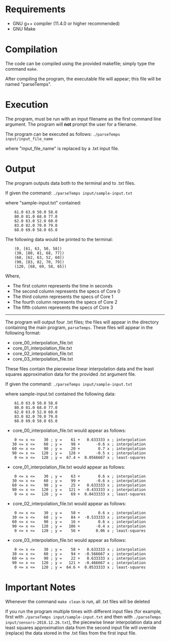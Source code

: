 # Requirements

  - GNU g++ compiler (11.4.0 or higher recommended)
  - GNU Make

# Compilation

The code can be compiled using the provided makefile; simply type the command `make`.

After compiling the program, the executable file will appear; 
this file will be named "parseTemps".

# Execution

The program, must be run with an input filename as 
the first command line argument. The program will **not** 
prompt the user for a filename.

The program can be executed as follows:
    `./parseTemps input/input_file_name`

where "input_file_name" is replaced by a .txt input file.

# Output

The program outputs data both to the terminal and to .txt files.

If given the command:
  `./parseTemps input/sample-input.txt`

where "sample-input.txt" contained:
```
    61.0 63.0 50.0 58.0
    80.0 81.0 68.0 77.0
    62.0 63.0 52.0 60.0
    83.0 82.0 70.0 79.0
    68.0 69.0 58.0 65.0
```
The following data would be printed to the terminal:
```
    (0, [61, 63, 50, 58])
    (30, [80, 81, 68, 77])
    (60, [62, 63, 52, 60])
    (90, [83, 82, 70, 79])
    (120, [68, 69, 58, 65])
```
Where, 
- The first column represents the time in seconds
- The second column represents the specs of Core 0
- The third column represents the specs of Core 1
- The fourth column represents the specs of Core 2
- The fifth column represents the specs of Core 3

______________________________________________________

The program will output four .txt files;
the files will appear in the directory containing the main 
program, `parseTemps`. These files will appear in the following format:
  - core_00_interpolation_file.txt
  - core_01_interpolation_file.txt
  - core_02_interpolation_file.txt
  - core_03_interpolation_file.txt

These files contain the piecewise linear interpolation data and the 
least squares approximation data for the provided .txt argument file.


If given the command:
  `./parseTemps input/sample-input.txt`

where sample-input.txt contained the following data:
```
    61.0 63.0 50.0 58.0
    80.0 81.0 68.0 77.0
    62.0 63.0 52.0 60.0
    83.0 82.0 70.0 79.0
    68.0 69.0 58.0 65.0
```
- core_00_interpolation_file.txt would appear as follows:
```
    0 <= x <=    30 ; y =    61 +   0.633333 x ; interpolation
   30 <= x <=    60 ; y =    98 +       -0.6 x ; interpolation
   60 <= x <=    90 ; y =    20 +        0.7 x ; interpolation
   90 <= x <=   120 ; y =   128 +       -0.5 x ; interpolation
    0 <= x <=   120 ; y =  67.4 +  0.0566667 x ; least-squares
```

- core_01_interpolation_file.txt would appear as follows:
```
    0 <= x <=    30 ; y =    63 +        0.6 x ; interpolation
   30 <= x <=    60 ; y =    99 +       -0.6 x ; interpolation
   60 <= x <=    90 ; y =    25 +   0.633333 x ; interpolation
   90 <= x <=   120 ; y =   121 +  -0.433333 x ; interpolation
    0 <= x <=   120 ; y =    69 +  0.0433333 x ; least-squares
```
- core_02_interpolation_file.txt would appear as follows: 
```
    0 <= x <=    30 ; y =    50 +        0.6 x ; interpolation
   30 <= x <=    60 ; y =    84 +  -0.533333 x ; interpolation
   60 <= x <=    90 ; y =    16 +        0.6 x ; interpolation
   90 <= x <=   120 ; y =   106 +       -0.4 x ; interpolation
    0 <= x <=   120 ; y =    56 +       0.06 x ; least-squares
```
- core_03_interpolation_file.txt would appear as follows:
```
    0 <= x <=    30 ; y =    58 +   0.633333 x ; interpolation
   30 <= x <=    60 ; y =    94 +  -0.566667 x ; interpolation
   60 <= x <=    90 ; y =    22 +   0.633333 x ; interpolation
   90 <= x <=   120 ; y =   121 +  -0.466667 x ; interpolation
    0 <= x <=   120 ; y =  64.6 +  0.0533333 x ; least-squares
```
# Important Notes

Whenever the command `make clean` is run, all .txt files will be deleted

If you run the program multiple times with different input files 
(for example, first with .`/parseTemps input/sample-input.txt` and 
then with `./parseTemps input/sensors-2018.12.26.txt`), the piecewise 
linear interpolation data and least squares approximation data from 
the second input file will override (replace) the data stored in the 
.txt files from the first input file.
